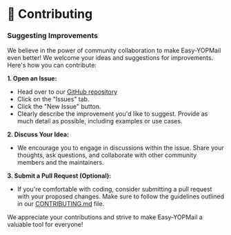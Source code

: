 # 🙌 Contributing
### Suggesting Improvements

We believe in the power of community collaboration to make Easy-YOPMail even better!  We welcome your ideas and suggestions for improvements. Here's how you can contribute:

**1. Open an Issue:**

- Head over to our [GitHub repository](https://github.com/jasp402/Easy-YOPmail)
- Click on the "Issues" tab.
- Click the "New Issue" button.
- Clearly describe the improvement you'd like to suggest. Provide as much detail as possible, including examples or use cases.

**2. Discuss Your Idea:**

- We encourage you to engage in discussions within the issue. Share your thoughts, ask questions, and collaborate with other community members and the maintainers.

**3. Submit a Pull Request (Optional):**

- If you're comfortable with coding, consider submitting a pull request with your proposed changes. Make sure to follow the guidelines outlined in our [CONTRIBUTING.md](link-to-your-contributing-file) file.

We appreciate your contributions and strive to make Easy-YOPMail a valuable tool for everyone! 
